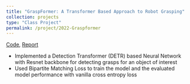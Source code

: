 ```yaml
---
title: "GraspFormer: A Transformer Based Approach to Robot Grasping"
collection: projects
type: "Class Project"
permalink: /project/2022-Graspformer
---
```


[Code](https://github.com/SrinidhiBharadwaj/GraspFormer), [Report](https://github.com/SrinidhiBharadwaj/GraspFormer/blob/main/Collaterals/Report.pdf)

- Implemented a Detection Transformer (DETR) based Neural Network with Resnet backbone for detecting grasps for an object
of interest
- Used Bipartite Matching Loss to train the model and the evaluated model performance with vanilla cross entropy loss

